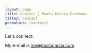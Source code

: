 ```yaml
---
layout: page
title: Contact | Paola Garcia Cardenas
title2: Contact
permalink: /contact/
---
```


Let's connect:

My e-mail is [me@paolagarcia.com](mailto:me@paolagarcia.com)